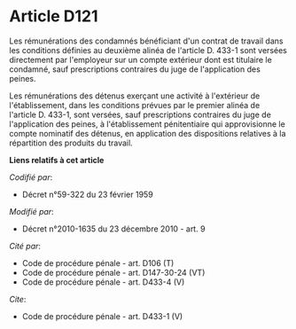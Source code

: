 # Article D121

Les rémunérations des condamnés bénéficiant d'un contrat de travail dans les conditions définies au deuxième alinéa de
l'article D. 433-1 sont versées directement par l'employeur sur un compte extérieur dont est titulaire le condamné, sauf
prescriptions contraires du juge de l'application des peines. 

Les rémunérations des détenus exerçant une activité à l'extérieur de l'établissement, dans les conditions prévues par le
premier alinéa de l'article D. 433-1, sont versées, sauf prescriptions contraires du juge de l'application des peines, à
l'établissement pénitentiaire qui approvisionne le compte nominatif des détenus, en application des dispositions relatives à
la répartition des produits du travail.

**Liens relatifs à cet article**

_Codifié par_:

  - Décret n°59-322 du 23 février 1959

_Modifié par_:

  - Décret n°2010-1635 du 23 décembre 2010 - art. 9

_Cité par_:

  - Code de procédure pénale - art. D106 (T)
  - Code de procédure pénale - art. D147-30-24 (VT)
  - Code de procédure pénale - art. D433-4 (V)

_Cite_:

  - Code de procédure pénale - art. D433-1 (V)

